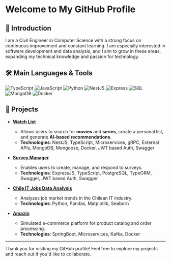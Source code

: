 # Welcome to My GitHub Profile

## 👋 Introduction
I am a Civil Engineer in Computer Science with a strong focus on continuous improvement and constant learning. I am especially interested in software development and data analysis, and I aim to grow in these areas, expanding my technical knowledge and passion for technology.

## 🛠️ Main Languages & Tools
<p align="left">
  <img src="https://img.shields.io/badge/TypeScript-007ACC?style=for-the-badge&logo=typescript&logoColor=white" alt="TypeScript" />
  <img src="https://img.shields.io/badge/JavaScript-F7DF1E?style=for-the-badge&logo=javascript&logoColor=black" alt="JavaScript" />
  <img src="https://img.shields.io/badge/Python-3776AB?style=for-the-badge&logo=python&logoColor=white" alt="Python" />
  <img src="https://img.shields.io/badge/NestJS-E0234E?style=for-the-badge&logo=nestjs&logoColor=white" alt="NestJS" />
  <img src="https://img.shields.io/badge/Express-000000?style=for-the-badge&logo=express&logoColor=white" alt="Express" />
  <img src="https://img.shields.io/badge/SQL-4479A1?style=for-the-badge&logo=postgresql&logoColor=white" alt="SQL" />
  <img src="https://img.shields.io/badge/MongoDB-47A248?style=for-the-badge&logo=mongodb&logoColor=white" alt="MongoDB" />
  <img src="https://img.shields.io/badge/Docker-2496ED?style=for-the-badge&logo=docker&logoColor=white" alt="Docker" />
</p>

## 🚀 Projects
- **[Watch List](https://github.com/WatchListProject)**  
   - Allows users to search for **movies** and **series**, create a personal list, and generate **AI-based recommendations**.
   - **Technologies**: NestJS, TypeScript, Microservices, gRPC, External APIs, MongoDB, Mongoose, Docker, JWT based Auth, Swagger

- **[Survey Manager](https://github.com/JeAntonioLopez/Survey-Manager)**  
   - Enables users to create, manage, and respond to surveys.
   - **Technologies**: ExpressJS, TypeScript, PostgreSQL, TypeORM, Swagger, JWT based Auth, Swagger

- **[Chile IT Jobs Data Analysis](https://github.com/JeAntonioLopez/Jobs_DA_Project)**  
   - Analyzes job market trends in the Chilean IT industry.
   - **Technologies**: Python, Pandas, Matplotlib, Seaborn

- **[Amazin](https://github.com/JeAntonioLopez/e-commerce-microservices-springboot-kafka)**  
   - Simulated e-commerce platform for product catalog and order processing.
   - **Technologies**: SpringBoot, Microservices, Kafka, Docker


---

Thank you for visiting my GitHub profile! Feel free to explore my projects and reach out if you'd like to collaborate.
